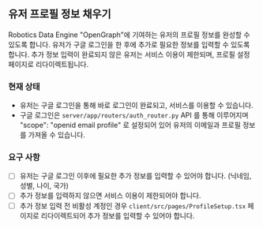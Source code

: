 ## 유저 프로필 정보 채우기

Robotics Data Engine "OpenGraph"에 기여하는 유저의 프로필 정보를 완성할 수 있도록 합니다.
유저가 구글 로그인을 한 후에 추가로 필요한 정보를 입력할 수 있도록 합니다.
추가 정보 입력이 완료되지 않은 유저는 서비스 이용이 제한되며, 프로필 설정 페이지로 리다이렉트됩니다.

### 현재 상태
- 유저는 구글 로그인을 통해 바로 로그인이 완료되고, 서비스를 이용할 수 있습니다.
- 구글 로그인은 `server/app/routers/auth_router.py` API 를 통해 이루어지며 "scope": "openid email profile" 로 설정되어 있어 유저의 이메일과 프로필 정보를 가져올 수 있습니다.

### 요구 사항
- [ ] 유저는 구글 로그인 이후에 필요한 추가 정보를 입력할 수 있어야 합니다. (닉네임, 성별, 나이, 국가)
- [ ] 추가 정보를 입력하지 않으면 서비스 이용이 제한되어야 합니다.
- [ ] 추가 정보 입력 전 비활성 계정인 경우 `client/src/pages/ProfileSetup.tsx` 페이지로 리다이렉트되어 추가 정보를 입력할 수 있어야 합니다.